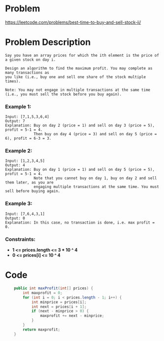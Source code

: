 # Problem
https://leetcode.com/problems/best-time-to-buy-and-sell-stock-ii/
# Problem Description
```
Say you have an array prices for which the ith element is the price of a given stock on day i.

Design an algorithm to find the maximum profit. You may complete as many transactions as 
you like (i.e., buy one and sell one share of the stock multiple times).

Note: You may not engage in multiple transactions at the same time (i.e., you must sell the stock before you buy again).
```
### Example 1:
```
Input: [7,1,5,3,6,4]
Output: 7
Explanation: Buy on day 2 (price = 1) and sell on day 3 (price = 5), profit = 5-1 = 4.
             Then buy on day 4 (price = 3) and sell on day 5 (price = 6), profit = 6-3 = 3.
```
### Example 2:
```
Input: [1,2,3,4,5]
Output: 4
Explanation: Buy on day 1 (price = 1) and sell on day 5 (price = 5), profit = 5-1 = 4.
             Note that you cannot buy on day 1, buy on day 2 and sell them later, as you are
             engaging multiple transactions at the same time. You must sell before buying again.
```
### Example 3:
```
Input: [7,6,4,3,1]
Output: 0
Explanation: In this case, no transaction is done, i.e. max profit = 0.
```
### Constraints:
- **1 <= prices.length <= 3 * 10 ^ 4**
- **0 <= prices[i] <= 10 ^ 4**

# Code
```java
    public int maxProfit(int[] prices) {
        int maxprofit = 0;
        for (int i = 0; i < prices.length - 1; i++) {
            int minprice = prices[i];
            int next = prices[i + 1];
            if (next - minprice > 0) {
                maxprofit += next - minprice;
            }
        }
        return maxprofit;
    }
```
